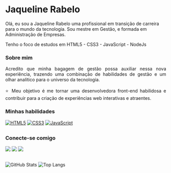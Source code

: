 # Jaqueline Rabelo

Olá, eu sou a Jaqueline Rabelo uma profissional em transição de carreira para o mundo da tecnologia. Sou mestre em Gestão, e formada em Administração de Empresas.

Tenho o foco de estudos em HTML5 - CSS3 - JavaScript - NodeJs

### Sobre mim

<p align="justify">Acredito que minha bagagem de gestão possa auxiliar nessa nova experiência, trazendo uma combinação de habilidades de gestão e um olhar analítico para o universo da tecnologia.
<br>
<br>
⭐ Meu objetivo é me tornar uma desenvolvedora front-end habilidosa e contribuir para a criação de experiências web interativas e atraentes. 
</p>

### Minhas habilidades
  
[![HTML5](https://img.shields.io/badge/HTML-000?style=for-the-badge&logo=html5&logoColor=30A3DC)](https://github.com/JaquelineRabelo/html-css)
[![CSS3](https://img.shields.io/badge/CSS3-000?style=for-the-badge&logo=css3&logoColor=E94D5F)](https://github.com/JaquelineRabelo/html-css)
[![JavaScript](https://img.shields.io/badge/JavaScript-000?style=for-the-badge&logo=javascript&logoColor=30A3DC)](https://github.com/JaquelineRabelo/javascript)
</div>

##

### Conecte-se comigo
<div> 
    <a href="https://www.linkedin.com/in/jaquelinerabelo/" target="_blank"><img src="https://img.shields.io/badge/-LinkedIn-%230077B5?style=for-the-badge&logo=linkedin&logoColor=white" target="_blank"></a>
    <a href = "mailto:jaqueline.raabelo@hotmail.com"><img src="https://img.shields.io/badge/-Gmail-%23333?style=for-the-badge&logo=gmail&logoColor=white" target="_blank"></a>
    <a href="https://www.instagram.com/jaquelineecavalcanti/" target="_blank"><img src="https://img.shields.io/badge/-Instagram-%23E4405F?style=for-the-badge&logo=instagram&logoColor=white" target="_blank"></a>
  
  
</div>

##
![GitHub Stats](https://github-readme-stats.vercel.app/api?username=JaquelineRabelo&theme=transparent&bg_color=000&border_color=30A3DC&show_icons=true&icon_color=30A3DC&title_color=E94D5F&text_color=FFF)
![Top Langs](https://github-readme-stats-git-masterrstaa-rickstaa.vercel.app/api/top-langs/?username=JaquelineRabelo&bg_color=000&border_color=30A3DC&title_color=E94D5F&text_color=FFF)


